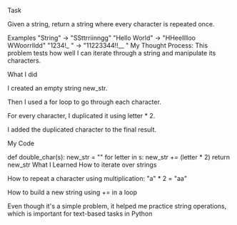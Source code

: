 Task 

Given a string, return a string where every character is repeated once.

Examples
"String"      → "SSttrriinngg"
"Hello World" → "HHeelllloo  WWoorrlldd"
"1234!_ "     → "11223344!!__  "
My Thought Process:
This problem tests how well I can iterate through a string and manipulate its characters.

What I did

I created an empty string new_str.

Then I used a for loop to go through each character.

For every character, I duplicated it using letter * 2.

I added the duplicated character to the final result.

My Code

def double_char(s):
    new_str = ""
    for letter in s:
        new_str += (letter * 2)
    return new_str
What I Learned
How to iterate over strings

How to repeat a character using multiplication: "a" * 2 = "aa"

How to build a new string using += in a loop

Even though it's a simple problem, it helped me practice string operations, which is important for text-based tasks in Python